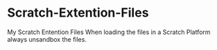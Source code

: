 # Scratch-Extention-Files
My Scratch Entention Files
When loading the files in a Scratch Platform always unsandbox the files.
